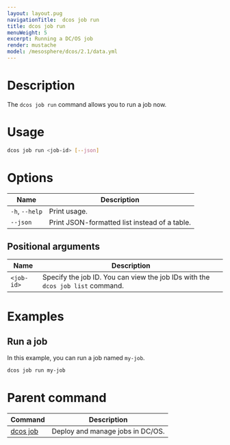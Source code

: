 ```yaml
---
layout: layout.pug
navigationTitle:  dcos job run
title: dcos job run
menuWeight: 5
excerpt: Running a DC/OS job
render: mustache
model: /mesosphere/dcos/2.1/data.yml
---
```




# Description
The `dcos job run` command allows you to run a job now.

# Usage

```bash
dcos job run <job-id> [--json]
```

# Options

| Name |  Description |
|---------|-------------|
|`-h`, `--help` |   Print usage. |
| `--json` | Print JSON-formatted list instead of a table.  |


## Positional arguments

| Name |  Description |
|---------|-------------|
| `<job-id>`   |   Specify the job ID. You can view the job IDs with the `dcos job list` command.|


# Examples

## Run a job

In this example, you can run a job named `my-job`.

```bash
dcos job run my-job
```

# Parent command

| Command | Description |
|---------|-------------|
| [dcos job](/mesosphere/dcos/2.1/cli/command-reference/dcos-job/) |  Deploy and manage jobs in DC/OS. |
